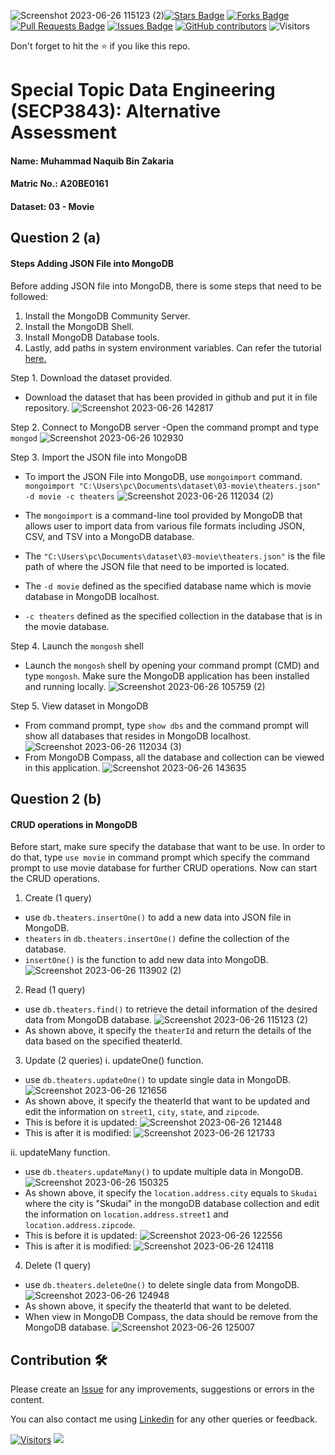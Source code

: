 ![Screenshot 2023-06-26 115123 (2)](https://github.com/drshahizan/SECP3843/assets/92329710/06e00bff-b256-4bfc-bf70-572ad28f3b56)<a href="https://github.com/drshahizan/SECP3843/stargazers"><img src="https://img.shields.io/github/stars/drshahizan/SECP3843" alt="Stars Badge"/></a>
<a href="https://github.com/drshahizan/SECP3843/network/members"><img src="https://img.shields.io/github/forks/drshahizan/SECP3843" alt="Forks Badge"/></a>
<a href="https://github.com/drshahizan/SECP3843/pulls"><img src="https://img.shields.io/github/issues-pr/drshahizan/SECP3843" alt="Pull Requests Badge"/></a>
<a href="https://github.com/drshahizan/SECP3843/issues"><img src="https://img.shields.io/github/issues/drshahizan/SECP3843" alt="Issues Badge"/></a>
<a href="https://github.com/drshahizan/SECP3843/graphs/contributors"><img alt="GitHub contributors" src="https://img.shields.io/github/contributors/drshahizan/SECP3843?color=2b9348"></a>
![Visitors](https://api.visitorbadge.io/api/visitors?path=https%3A%2F%2Fgithub.com%2Fdrshahizan%2FSECP3843&labelColor=%23d9e3f0&countColor=%23697689&style=flat)

Don't forget to hit the :star: if you like this repo.

# Special Topic Data Engineering (SECP3843): Alternative Assessment

#### Name: Muhammad Naquib Bin Zakaria
#### Matric No.: A20BE0161
#### Dataset: 03 - Movie

## Question 2 (a)
<h4>Steps Adding JSON File into MongoDB</h4>

Before adding JSON file into MongoDB, there is some steps that need to be followed:
1. Install the MongoDB Community Server.
2. Install the MongoDB Shell.
3. Install MongoDB Database tools.
4. Lastly, add paths in system environment variables.
Can refer the tutorial <a href="https://www.youtube.com/watch?v=XZ4usENdH4s&list=PL_euSNU_eLbfmDxRw-Gx45ow5MtBAM3YS&index=7">here.</a>

Step 1. Download the dataset provided.
- Download the dataset that has been provided in github and put it in file repository.
![Screenshot 2023-06-26 142817](https://github.com/drshahizan/SECP3843/assets/92329710/bdd26807-f5ac-429a-9588-f2f0505eb604)

Step 2. Connect to MongoDB server
-Open the command prompt and type `mongod`
![Screenshot 2023-06-26 102930](https://github.com/drshahizan/SECP3843/assets/92329710/54312172-12a9-484e-ba27-bfbe463f3f8a)

Step 3. Import the JSON file into MongoDB
- To import the JSON File into MongoDB, use `mongoimport` command.
`mongoimport "C:\Users\pc\Documents\dataset\03-movie\theaters.json" -d movie -c theaters`
![Screenshot 2023-06-26 112034 (2)](https://github.com/drshahizan/SECP3843/assets/92329710/b08d3006-69fd-4ad5-8f12-b0a37596fbc9)

- The `mongoimport` is a command-line tool provided by MongoDB that allows user to import data from various file formats including JSON, CSV, and TSV into a MongoDB database.
- The `"C:\Users\pc\Documents\dataset\03-movie\theaters.json"` is the file path of where the JSON file that need to be imported is located.
- The `-d movie` defined as the specified database name which is movie database in MongoDB localhost.
- `-c theaters` defined as the specified collection in the database that is in the movie database.

Step 4. Launch the `mongosh` shell
- Launch the `mongosh` shell by opening your command prompt (CMD) and type `mongosh`. Make sure the MongoDB application has been installed and running locally.
![Screenshot 2023-06-26 105759 (2)](https://github.com/drshahizan/SECP3843/assets/92329710/13e69939-bed5-41b4-992b-dc88749d2988)

Step 5. View dataset in MongoDB
- From command prompt, type `show dbs` and the command prompt will show all databases that resides in MongoDB localhost.
![Screenshot 2023-06-26 112034 (3)](https://github.com/drshahizan/SECP3843/assets/92329710/1b9f2228-f886-4bdf-9075-0a0e3ff2ce2f)
- From MongoDB Compass, all the database and collection can be viewed in this application.
![Screenshot 2023-06-26 143635](https://github.com/drshahizan/SECP3843/assets/92329710/ec443a6a-f5c5-4c55-a1ed-4eb1a48b3279)

## Question 2 (b)
<h4>CRUD operations in MongoDB</h4>

Before start, make sure specify the database that want to be use. In order to do that, type `use movie` in command prompt which specify the command prompt to use movie database for further CRUD operations. Now can start the CRUD operations.

1. Create (1 query)
- use `db.theaters.insertOne()` to add a new data into JSON file in MongoDB.
- `theaters` in `db.theaters.insertOne()` define the collection of the database.
- `insertOne()` is the function to add new data into MongoDB.
![Screenshot 2023-06-26 113902 (2)](https://github.com/drshahizan/SECP3843/assets/92329710/1c90e65b-d819-4cf6-8ba8-d0ab66fca3a3)

2. Read (1 query)
- use `db.theaters.find()` to retrieve the detail information of the desired data from MongoDB database.
![Screenshot 2023-06-26 115123 (2)](https://github.com/drshahizan/SECP3843/assets/92329710/78d8bb0d-a0f6-44a0-8645-425c933ad8b9)
- As shown above, it specify the `theaterId` and return the details of the data based on the specified theaterId.

3. Update (2 queries)
i. updateOne() function.
- use `db.theaters.updateOne()` to update single data in MongoDB.
![Screenshot 2023-06-26 121656](https://github.com/drshahizan/SECP3843/assets/92329710/863354b0-5053-41fe-bf32-ad1a37639eb6)
- As shown above, it specify the theaterId that want to be updated and edit the information on `street1`, `city`, `state`, and `zipcode`.
- This is before it is updated:
![Screenshot 2023-06-26 121448](https://github.com/drshahizan/SECP3843/assets/92329710/23f34910-f190-41b5-9036-fb6d0e3a9107)
- This is after it is modified:
![Screenshot 2023-06-26 121733](https://github.com/drshahizan/SECP3843/assets/92329710/ab9010d3-120b-4395-86f6-d9b3feeab7c0)

ii. updateMany function.
- use `db.theaters.updateMany()` to update multiple data in MongoDB.
![Screenshot 2023-06-26 150325](https://github.com/drshahizan/SECP3843/assets/92329710/d63078f6-f128-4cfd-a176-23c5feec5f2a)
- As shown above, it specify the `location.address.city` equals to `Skudai` where the city is "Skudai" in the mongoDB database collection and edit the information on `location.address.street1` and `location.address.zipcode`.
- This is before it is updated:
![Screenshot 2023-06-26 122556](https://github.com/drshahizan/SECP3843/assets/92329710/c99260b9-ea2b-4062-bf3f-771413bb699c)
- This is after it is modified:
![Screenshot 2023-06-26 124118](https://github.com/drshahizan/SECP3843/assets/92329710/515f7395-3910-45fd-bbed-689409a6a874)

4. Delete (1 query)
- use `db.theaters.deleteOne()` to delete single data from MongoDB.
![Screenshot 2023-06-26 124948](https://github.com/drshahizan/SECP3843/assets/92329710/30ddd83e-5374-4515-91b0-a02c4595b549)
- As shown above, it specify the theaterId that want to be deleted.
- When view in MongoDB Compass, the data should be remove from the MongoDB database.
![Screenshot 2023-06-26 125007](https://github.com/drshahizan/SECP3843/assets/92329710/1c804747-88bd-46c4-8a21-6cf4021e50f6)



## Contribution 🛠️
Please create an [Issue](https://github.com/drshahizan/special-topic-data-engineering/issues) for any improvements, suggestions or errors in the content.

You can also contact me using [Linkedin](https://www.linkedin.com/in/drshahizan/) for any other queries or feedback.

[![Visitors](https://api.visitorbadge.io/api/visitors?path=https%3A%2F%2Fgithub.com%2Fdrshahizan&labelColor=%23697689&countColor=%23555555&style=plastic)](https://visitorbadge.io/status?path=https%3A%2F%2Fgithub.com%2Fdrshahizan)
![](https://hit.yhype.me/github/profile?user_id=81284918)



